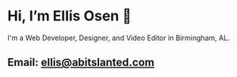 # Hi, I’m Ellis Osen 👋

I'm a Web Developer, Designer, and Video Editor in Birmingham, AL.
## Email: ellis@abitslanted.com
